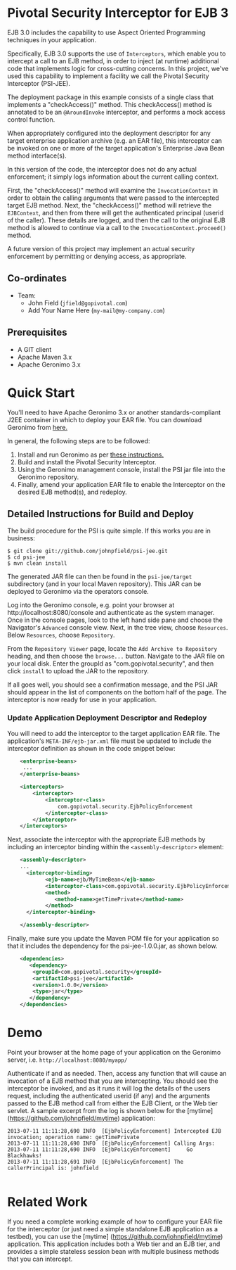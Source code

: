 <link href="https://raw.github.com/clownfart/Markdown-CSS/master/markdown.css" rel="stylesheet"></link>

# Pivotal Security Interceptor for EJB 3  

EJB 3.0 includes the capability to use Aspect Oriented Programming techniques in your application. 

Specifically, EJB 3.0 supports the use of `Interceptors`, which enable you to intercept a call to an EJB method, 
in order to inject (at runtime) additional code that implements logic for cross-cutting concerns.  In this project, we've 
used this capability to implement a facility we call the Pivotal Security Interceptor (PSI-JEE).

The deployment package in this example consists of a single class that implements a "checkAccess()" method. 
This checkAccess() method is annotated to be an `@AroundInvoke` interceptor, and performs a mock access control function. 

When appropriately configured into the deployment descriptor for any target enterprise application archive (e.g. an EAR file), 
this interceptor can be invoked on one or more of the target application's Enterprise Java Bean method interface(s).

In this version of the code, the interceptor does not do any actual enforcement; it simply logs information about the current calling context.

First, the "checkAccess()" method will examine the `InvocationContext` in order to obtain the calling arguments that were passed 
to the intercepted target EJB method.  Next, the "checkAccess()" method will retrieve the `EJBContext`, 
and then from there will get the authenticated principal (userid of the caller). These details are logged, and then the call to the 
original EJB method is allowed to continue via a call to the `InvocationContext.proceed()` method.

A future version of this project may implement an actual security enforcement by permitting or denying access, as appropriate.

## Co-ordinates

* Team:
  * John Field (`jfield@gopivotal.com`)
  * Add Your Name Here (`my-mail@my-company.com`)


## Prerequisites

* A GIT client
* Apache Maven 3.x
* Apache Geronimo 3.x

# Quick Start

You'll need to have Apache Geronimo 3.x or another standards-compliant J2EE container in which to deploy your EAR file.
You can download Geronimo from [here.](http://geronimo.apache.org/downloads.html)

In general, the following steps are to be followed:

1. Install and run Geronimo as per [these instructions.](http://geronimo.apache.org/GMOxDOC30/quick-start-apache-geronimo-for-the-impatient.html)
2. Build and install the Pivotal Security Interceptor. 
3. Using the Geronimo management console, install the PSI jar file into the Geronimo repository.
4. Finally, amend your application EAR file to enable the Interceptor on the desired EJB method(s), and redeploy.

## Detailed Instructions for Build and Deploy


The build procedure for the PSI is quite simple.  If this works you are in business:

    $ git clone git://github.com/johnpfield/psi-jee.git
    $ cd psi-jee
    $ mvn clean install 

The generated JAR file can then be found in the `psi-jee/target` subdirectory (and in your local Maven repository).  This JAR can be deployed to Geronimo via the operators console. 

Log into the Geronimo console, e.g. point your browser at http://localhost:8080/console and authenticate as the system manager.  Once in the console pages, look to the left hand side pane and choose the Navigator's `Advanced` console view.  Next, in the tree view, choose `Resources`.  Below `Resources`, choose `Repository`. 

From the `Repository Viewer` page, locate the `Add Archive to Repository` heading, and then choose the `browse...` button.  Navigate to the JAR file on your local disk.  Enter the groupId as "com.gopivotal.security", and then click `install` to upload the JAR to the repository. 

If all goes well, you should see a confirmation message, and the PSI JAR should appear in the list of components on the bottom half of the page.  The interceptor is now ready for use in your application.

### Update Application Deployment Descriptor and Redeploy

You will need to add the interceptor to the target application EAR file.  The application's `META-INF/ejb-jar.xml` file must be updated to include the interceptor definition as shown in the code snippet below:

```xml
    <enterprise-beans>
     ...
    </enterprise-beans>

    <interceptors>
        <interceptor>
            <interceptor-class>
                com.gopivotal.security.EjbPolicyEnforcement
            </interceptor-class>
        </interceptor>
    </interceptors>
```

Next, associate the interceptor with the appropriate EJB methods by including an interceptor binding within the `<assembly-descriptor>` element:

```xml
	<assembly-descriptor>
	...	
	  <interceptor-binding>
            <ejb-name>ejb/MyTimeBean</ejb-name>
    		<interceptor-class>com.gopivotal.security.EjbPolicyEnforcement</interceptor-class>
            <method>
               <method-name>getTimePrivate</method-name>
            </method>    
	  </interceptor-binding>

	</assembly-descriptor>
```

Finally, make sure you update the Maven POM file for your application so that it includes the dependency for the psi-jee-1.0.0.jar, as shown below.

```xml
	<dependencies>
	   <dependency>
		<groupId>com.gopivotal.security</groupId>
		<artifactId>psi-jee</artifactId>
		<version>1.0.0</version>
		<type>jar</type>
	   </dependency>
	</dependencies>
```

# Demo 

Point your browser at the home page of your application on the Geronimo server, i.e. `http://localhost:8080/myapp/` 

Authenticate if and as needed.  Then, access any function that will cause an invocation of a EJB method that you are intercepting.  You should see the interceptor be invoked, and as it runs it will log the details of the users request, including the authenticated userid (if any) and the arguments passed to the EJB method call from either the EJB Client, or the Web tier servlet.  A sample excerpt from the log is shown below for the [mytime] (https://github.com/johnpfield/mytime) application:


```
2013-07-11 11:11:28,690 INFO  [EjbPolicyEnforcement] Intercepted EJB invocation; operation name: getTimePrivate
2013-07-11 11:11:28,690 INFO  [EjbPolicyEnforcement] Calling Args: 
2013-07-11 11:11:28,690 INFO  [EjbPolicyEnforcement] 	 Go Blackhawks!
2013-07-11 11:11:28,691 INFO  [EjbPolicyEnforcement] The callerPrincipal is: johnfield
 
```

# Related Work

If you need a complete working example of how to configure your EAR file for the interceptor (or just need a simple standalone EJB application as a testbed), you can use the [mytime] (https://github.com/johnpfield/mytime) application.  This application includes both a Web tier and an EJB tier, and provides a simple stateless session bean with multiple business methods that you can intercept.
 

